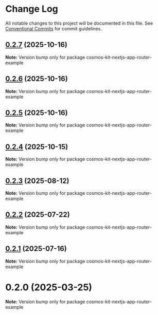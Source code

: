 # Change Log

All notable changes to this project will be documented in this file.
See [Conventional Commits](https://conventionalcommits.org) for commit guidelines.

## [0.2.7](https://github.com/hyperweb-io/cosmos-kit/compare/cosmos-kit-nextjs-app-router-example@0.2.6...cosmos-kit-nextjs-app-router-example@0.2.7) (2025-10-16)

**Note:** Version bump only for package cosmos-kit-nextjs-app-router-example





## [0.2.6](https://github.com/hyperweb-io/cosmos-kit/compare/cosmos-kit-nextjs-app-router-example@0.2.5...cosmos-kit-nextjs-app-router-example@0.2.6) (2025-10-16)

**Note:** Version bump only for package cosmos-kit-nextjs-app-router-example





## [0.2.5](https://github.com/hyperweb-io/cosmos-kit/compare/cosmos-kit-nextjs-app-router-example@0.2.4...cosmos-kit-nextjs-app-router-example@0.2.5) (2025-10-16)

**Note:** Version bump only for package cosmos-kit-nextjs-app-router-example





## [0.2.4](https://github.com/hyperweb-io/cosmos-kit/compare/cosmos-kit-nextjs-app-router-example@0.2.3...cosmos-kit-nextjs-app-router-example@0.2.4) (2025-10-15)

**Note:** Version bump only for package cosmos-kit-nextjs-app-router-example





## [0.2.3](https://github.com/hyperweb-io/cosmos-kit/compare/cosmos-kit-nextjs-app-router-example@0.2.2...cosmos-kit-nextjs-app-router-example@0.2.3) (2025-08-12)

**Note:** Version bump only for package cosmos-kit-nextjs-app-router-example





## [0.2.2](https://github.com/hyperweb-io/cosmos-kit/compare/cosmos-kit-nextjs-app-router-example@0.2.1...cosmos-kit-nextjs-app-router-example@0.2.2) (2025-07-22)

**Note:** Version bump only for package cosmos-kit-nextjs-app-router-example





## [0.2.1](https://github.com/hyperweb-io/cosmos-kit/compare/cosmos-kit-nextjs-app-router-example@0.2.0...cosmos-kit-nextjs-app-router-example@0.2.1) (2025-07-16)

**Note:** Version bump only for package cosmos-kit-nextjs-app-router-example





# 0.2.0 (2025-03-25)

**Note:** Version bump only for package cosmos-kit-nextjs-app-router-example

